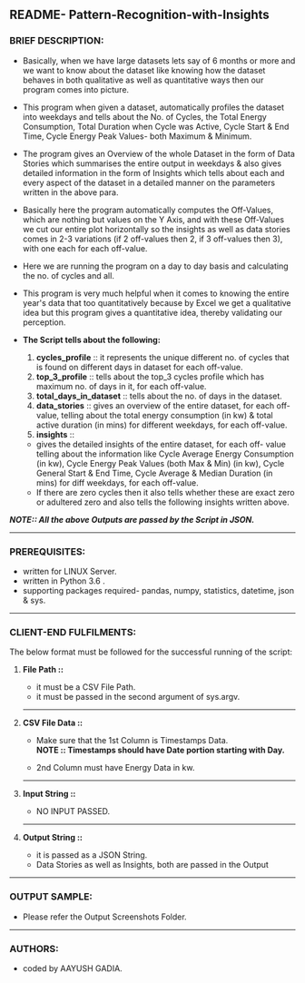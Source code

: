 ## README- Pattern-Recognition-with-Insights


### **BRIEF DESCRIPTION:**

  -	Basically, when we have large datasets lets say of 6 months or more and we want to know about the dataset like knowing how the dataset behaves in both qualitative as well as quantitative ways then our program comes into picture.
   
  - This program when given a dataset, automatically profiles the dataset into weekdays and tells about the No. of Cycles, the Total Energy Consumption, Total Duration when Cycle was Active, Cycle Start & End Time, Cycle Energy Peak Values- both Maximum & Minimum.
    
  - The program gives an Overview of the whole Dataset in the form of Data Stories which summarises the entire output in weekdays & also gives detailed information in the form of Insights which tells about each and every aspect of the dataset in a detailed manner on the parameters written in the above para.
    
  - Basically here the program automatically computes the Off-Values, which are nothing but values on the Y Axis, and with these Off-Values we cut our entire plot horizontally so the insights as well as data stories comes in 2-3 variations (if 2 off-values then 2, if 3 off-values then 3), with one each for each off-value.   
    
  - Here we are running the program on a day to day basis and calculating the no. of cycles and all.  
  
  - This program is very much helpful when it comes to knowing the entire year's data that too quantitatively because by Excel we get a qualitative idea but this program gives a quantitative idea, thereby validating our perception.
    
  -	**The Script tells about the following:**
     1.  **cycles_profile**        ::  it represents the unique different no. of cycles that is found on different days in dataset for each off-value.
     2.  **top_3_profile**         ::  tells about the top_3 cycles profile which has maximum no. of days in it, for each off-value.
     3.  **total_days_in_dataset** ::  tells about the no. of days in the dataset.
     4.  **data_stories**          ::  gives an overview of the entire dataset, for each off-value, telling about the total energy consumption (in kw) & total active duration (in mins) for different weekdays, for each off-value.
     5.  **insights**              ::  
     -    gives the detailed insights of the entire dataset, for each off- value telling about the information like Cycle Average Energy Consumption (in kw), Cycle Energy Peak Values (both Max & Min) (in kw), Cycle General Start & End Time, Cycle Average & Median Duration (in mins) for diff weekdays, for each off-value.         
     -    If there are zero cycles then it also tells whether these are exact zero or adultered zero and also tells the following insights written above.
                                        

***NOTE:: All the above Outputs are passed by the Script in JSON.***

-------------------------------------------------------------------------------------------------------------------


### **PREREQUISITES:**

  - written for LINUX Server.
  - written in  Python 3.6 .
  - supporting packages required- pandas, numpy, statistics, datetime, json & sys. 


-------------------------------------------------------------------------------------------------------------------


### **CLIENT-END FULFILMENTS:**

The below format must be followed for the successful running of the script:      
              
1. **File Path ::**
   - it must be a CSV File Path.    
   - it must be passed in the second argument of sys.argv.
   
   ----------------------------------------------------------------------------------------------------------------

2. **CSV File Data ::**
   - Make sure that the 1st Column is Timestamps Data.   
     **NOTE :: Timestamps should have Date portion starting with Day.**  
     
   - 2nd Column must have Energy Data in kw.
   
   ----------------------------------------------------------------------------------------------------------------

3. **Input String ::**
   - NO INPUT PASSED.
   
   ---------------------------------------------------------------------------------------------------------------

4. **Output String ::**
   -   it is passed as a JSON String.  
   -   Data Stories as well as Insights, both are passed in the Output

-------------------------------------------------------------------------------------------------------------------	

### **OUTPUT SAMPLE:**
  -	Please refer the Output Screenshots Folder.
  
-------------------------------------------------------------------------------------------------------------------	

### **AUTHORS:**

  -	coded by AAYUSH GADIA.

 
					  
